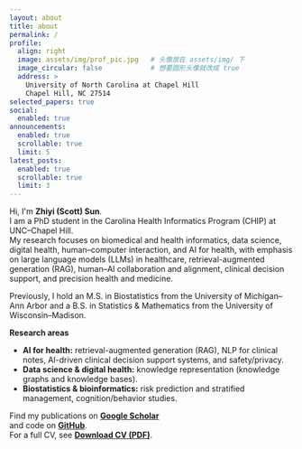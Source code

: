 ```yaml
---
layout: about
title: about
permalink: /
profile:
  align: right
  image: assets/img/prof_pic.jpg   # 头像放在 assets/img/ 下
  image_circular: false            # 想要圆形头像就改成 true
  address: >
    University of North Carolina at Chapel Hill  
    Chapel Hill, NC 27514  
selected_papers: true
social:
  enabled: true
announcements:
  enabled: true
  scrollable: true
  limit: 5
latest_posts:
  enabled: true
  scrollable: true
  limit: 3
---
```


Hi, I'm **Zhiyi (Scott) Sun**.  
I am a PhD student in the Carolina Health Informatics Program (CHIP) at UNC–Chapel Hill.  
My research focuses on biomedical and health informatics, data science, digital health, human–computer interaction, and AI for health, with emphasis on large language models (LLMs) in healthcare, retrieval-augmented generation (RAG), human–AI collaboration and alignment, clinical decision support, and precision health and medicine.

Previously, I hold an M.S. in Biostatistics from the University of Michigan–Ann Arbor and a B.S. in Statistics & Mathematics from the University of Wisconsin–Madison.

**Research areas**
- **AI for health:** retrieval-augmented generation (RAG), NLP for clinical notes, AI-driven clinical decision support systems, and safety/privacy.  
- **Data science & digital health:** knowledge representation (knowledge graphs and knowledge bases).
- **Biostatistics & bioinformatics:** risk prediction and stratified management, cognition/behavior studies.  

Find my publications on **[Google Scholar](https://scholar.google.com/citations?user=f50Hxw0AAAAJ&hl=en)**  
and code on **[GitHub](https://github.com/zhiyiscottsun)**.  
For a full CV, see **[Download CV (PDF)](/assets/files/CV_Zhiyi%20Sun_2025.pdf)**.
